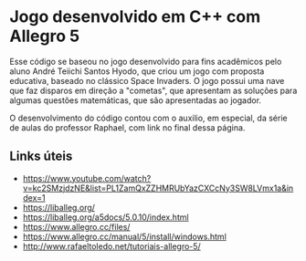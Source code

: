 # Jogo desenvolvido em C++ com Allegro 5

Esse código se baseou no jogo desenvolvido para fins acadêmicos pelo aluno André Teiichi Santos Hyodo, que criou um jogo com proposta 
educativa, baseado no clássico Space Invaders. O jogo possui uma nave que faz disparos em direção a "cometas", que apresentam as soluções
para algumas questões matemáticas, que são apresentadas ao jogador.

O desenvolvimento do código contou com o auxilio, em especial, da série de aulas do professor Raphael, com link no final dessa página.



## Links úteis

* https://www.youtube.com/watch?v=kc2SMzjdzNE&list=PL1ZamQxZZHMRUbYazCXCcNy3SW8LVmx1a&index=1
* https://liballeg.org/
* https://liballeg.org/a5docs/5.0.10/index.html
* https://www.allegro.cc/files/
* https://www.allegro.cc/manual/5/install/windows.html
* http://www.rafaeltoledo.net/tutoriais-allegro-5/
